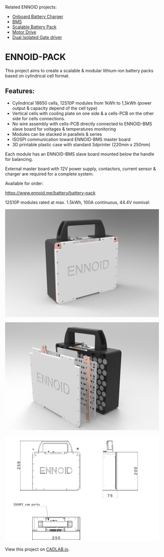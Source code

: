 Related ENNOID projects:
  - [Onboard Battery Charger](https://github.com/EnnoidMe/ENNOID-Charger)
  - [BMS](https://github.com/EnnoidMe/ENNOID-BMS)
  - [Scalable Battery Pack](https://github.com/EnnoidMe/ENNOID-PACK)
  - [Motor Drive](https://github.com/EnnoidMe/VESC-controller)
  - [Dual Isolated Gate driver](https://github.com/EnnoidMe/ENNOID-Dual-Gate-Driver)

# ENNOID-PACK

This project aims to create a scalable & modular lithium-ion battery packs based on cylindrical cell format.

## Features:

- Cylindrical 18650 cells, 12S10P modules from 1kWh to 1,5kWh (power output & capacity depend of the cell type)
- Vertical cells with cooling plate on one side & a cells-PCB on the other side for cells connections.
- No wire assembly with cells-PCB directly connected to ENNOID-BMS slave board for voltages & temperatures monitoring
- Modules can be stacked in parallels & series
- ISOSPI communication toward ENNOID-BMS master board
- 3D printable plastic case with standard 3dprinter (220mm x 250mm)


Each module has an ENNOID-BMS slave board mounted below the handle for balancing. 

External master board with 12V power supply, contactors, current sensor & charger are required for a complete system.

Available for order:

https://www.ennoid.me/battery/battery-pack

12S10P modules rated at max. 1.5kWh, 100A continuous, 44.4V nomival:

![alt text](PIC/12S10P.jpg)

![alt text](PIC/12S10P-disassembled.jpg)

![alt text](PIC/dimensions.png)

View this project on [CADLAB.io](https://cadlab.io/project/1988). 
